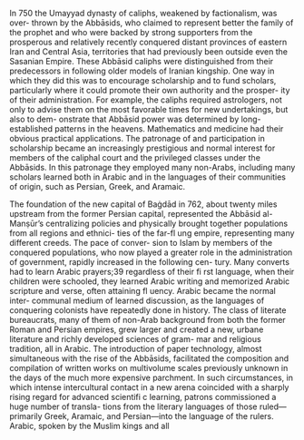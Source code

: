 In 750 the Umayyad dynasty of caliphs, weakened by factionalism, was over- thrown by the Abbāsids, who claimed to represent better the family of the prophet  and who were backed by strong supporters from the prosperous and relatively recently conquered distant provinces of eastern Iran and Central Asia, territories that had previously been outside even the Sasanian Empire. These Abbāsid caliphs were distinguished from their predecessors in following older models of Iranian kingship. One way in which they did this was to encourage scholarship and to fund  scholars, particularly where it could promote their own authority and the prosper- ity of their administration. For example, the caliphs required astrologers, not only  to advise them on the most favorable times for new undertakings, but also to dem- onstrate that Abbāsid power was determined by long-established patterns in the  heavens. Mathematics and medicine had their obvious practical applications. The patronage of and participation in scholarship became an increasingly prestigious and normal interest for members of the caliphal court and the privileged classes under the Abbāsids. In this patronage they employed many non-Arabs, including many scholars learned both in Arabic and in the languages of their communities of origin, such as Persian, Greek, and Aramaic.

The foundation of the new capital of Baġdād in 762, about twenty miles upstream from the former Persian capital, represented the Abbāsid al-Manṣūr’s centralizing  policies and physically brought together populations from all regions and ethnici- ties of the far-fl ung empire, representing many different creeds. The pace of conver- sion to Islam by members of the conquered populations, who now played a greater  role in the administration of government, rapidly increased in the following cen- tury. Many converts had to learn Arabic prayers;39 regardless of their fi rst language,  when their children were schooled, they learned Arabic writing and memorized  Arabic scripture and verse, often attaining fl uency. Arabic became the normal inter- communal medium of learned discussion, as the languages of conquering colonists  have repeatedly done in history. The class of literate bureaucrats, many of them of non-Arab background from both the former Roman and Persian empires, grew  larger and created a new, urbane literature and richly developed sciences of gram- mar and religious tradition, all in Arabic. The introduction of paper technology,  almost simultaneous with the rise of the Abbāsids, facilitated the composition and compilation of written works on multivolume scales previously unknown in the days of the much more expensive parchment. In such circumstances, in which intense intercultural contact in a new arena coincided with a sharply rising regard  for advanced scientifi c learning, patrons commissioned a huge number of transla- tions from the literary languages of those ruled—primarily Greek, Aramaic, and  Persian—into the language of the rulers. Arabic, spoken by the Muslim kings and all
